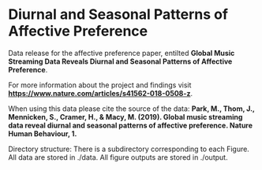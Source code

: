 # Diurnal and Seasonal Patterns of Affective Preference

Data release for the affective preference paper, entilted **Global Music Streaming Data Reveals Diurnal and Seasonal Patterns of Affective Preference**.

For more information about the project and findings visit **https://www.nature.com/articles/s41562-018-0508-z**.

When using this data please cite the source of the data: **Park, M., Thom, J., Mennicken, S., Cramer, H., & Macy, M. (2019). Global music streaming data reveal diurnal and seasonal patterns of affective preference. Nature Human Behaviour, 1.**

Directory structure: There is a subdirectory corresponding to each Figure. All data are stored in ./data. All figure outputs are stored in ./output.
